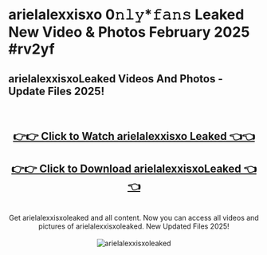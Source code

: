 # arielalexxisxo 0𝚗𝚕𝚢*𝚏𝚊𝚗𝚜 Leaked New Video & Photos February 2025 #rv2yf

<h2>arielalexxisxoLeaked Videos And Photos - Update Files 2025!</h2>
<br>
<div align="center">
<h2><a href="https://mediaupload.pro?title=arielalexxisxo&ref=11F" rel="nofollow">👉👉 Click to Watch arielalexxisxo Leaked 👈👈</a></h2>
<h2><a href="https://mediaupload.pro?title=arielalexxisxo&ref=11F" rel="nofollow">👉👉 Click to Download arielalexxisxoLeaked 👈👈</a></h2>
<br>
Get arielalexxisxoleaked and all content. Now you can access all videos and pictures of arielalexxisxoleaked. New Updated Files 2025!
<br>
<br>
<a href="https://mediaupload.pro?title=arielalexxisxo&ref=11F" rel="nofollow" data-target="animated-image.originalLink"><img src="https://i.ibb.co/Gkj2r4b/banner.png" alt="arielalexxisxoleaked" style="max-width: 100%; display: inline-block;" data-target="animated-image.originalImage"></a>
</div>
<br>

